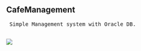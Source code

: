<h2> CafeManagement </h2>
<pre> Simple Management system with Oracle DB. </pre>
<br>
<img src="https://postfiles.pstatic.net/MjAyMDA2MTZfMjk1/MDAxNTkyMzAwMDE2NzIz.72_PTjwQWZ7udHvenIJZstg-EAuoLbp4xQ_yosED5O0g.KMrZhX14XYPxmaNTOWZNu9z3X0BikcMmP3ABpXL8pDYg.JPEG.ods04193/ERWIN_CAFE_DUKDAM.jpg?type=w966">
<br>
